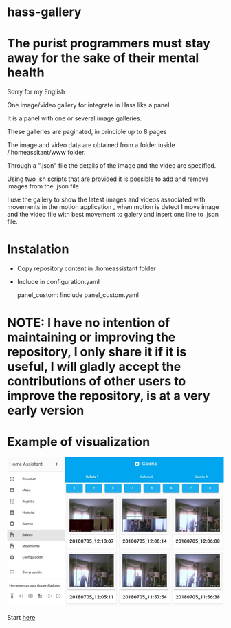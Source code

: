 # hass-gallery

# <SPAGUETTI CODE INSIDE> The purist programmers must stay away for the sake of their mental health

Sorry for my English

One image/video gallery for integrate in Hass like a panel

It is a panel with one or several image galleries.

These galleries are paginated, in principle up to 8 pages

The image and video data are obtained from a folder inside /.homeassitant/www folder.

Through a ".json" file the details of the image and the video are specified.

Using two .sh scripts that are provided it is possible to add and remove images from the .json file

I use the gallery to show the latest images and videos associated with movements in the motion application , when motion is detect I move image and the video file with best movement to galery and insert one line to .json file.

# Instalation

- Copy repository content in .homeassistant folder

- Include in configuration.yaml
  
  panel_custom: !include panel_custom.yaml

# NOTE: I have no intention of maintaining or improving the repository, I only share it if it is useful, I will gladly accept the contributions of other users to improve the repository, is at a very early version

# Example of visualization

![Ejemplo](/Ejemplo.jpg)

Start [here](/Ejemplo.jpg)
